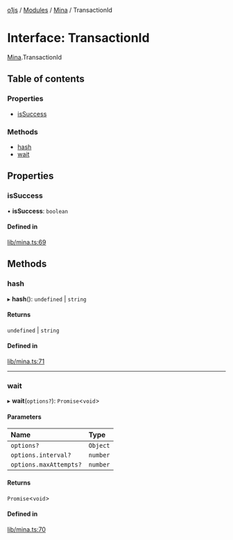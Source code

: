 [o1js](../README.md) / [Modules](../modules.md) / [Mina](../modules/Mina.md) / TransactionId

# Interface: TransactionId

[Mina](../modules/Mina.md).TransactionId

## Table of contents

### Properties

- [isSuccess](Mina.TransactionId.md#issuccess)

### Methods

- [hash](Mina.TransactionId.md#hash)
- [wait](Mina.TransactionId.md#wait)

## Properties

### isSuccess

• **isSuccess**: `boolean`

#### Defined in

[lib/mina.ts:69](https://github.com/o1-labs/o1js/blob/5ca4368/src/lib/mina.ts#L69)

## Methods

### hash

▸ **hash**(): `undefined` \| `string`

#### Returns

`undefined` \| `string`

#### Defined in

[lib/mina.ts:71](https://github.com/o1-labs/o1js/blob/5ca4368/src/lib/mina.ts#L71)

___

### wait

▸ **wait**(`options?`): `Promise`<`void`\>

#### Parameters

| Name | Type |
| :------ | :------ |
| `options?` | `Object` |
| `options.interval?` | `number` |
| `options.maxAttempts?` | `number` |

#### Returns

`Promise`<`void`\>

#### Defined in

[lib/mina.ts:70](https://github.com/o1-labs/o1js/blob/5ca4368/src/lib/mina.ts#L70)
